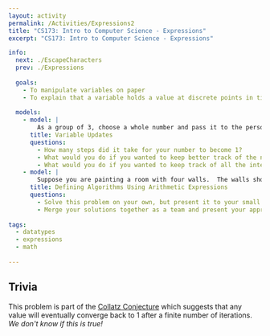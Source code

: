 ```yaml
---
layout: activity
permalink: /Activities/Expressions2
title: "CS173: Intro to Computer Science - Expressions"
excerpt: "CS173: Intro to Computer Science - Expressions"

info:
  next: ./EscapeCharacters
  prev: ./Expressions
  
  goals: 
    - To manipulate variables on paper
    - To explain that a variable holds a value at discrete points in time, and that updates to a variable replace the previous value
    
  models:
    - model: |
        As a group of 3, choose a whole number and pass it to the person to your left.  If the number is even, divide the number by 2, cross it out, and write that number down.  If it is odd, replace it with <code>3x + 1</code>.  Continue until the number is equal to 1.  
      title: Variable Updates
      questions:
        - How many steps did it take for your number to become 1?
        - What would you do if you wanted to keep better track of the number of steps?
        - What would you do if you wanted to keep track of all the intermediate values you encountered along the way?
    - model: |
        Suppose you are painting a room with four walls.  The walls should be painted in blue, and the ceiling should be painted in white.  The room is 8 feet tall, but there is molding around the perimeter of the ceiling which removes 4 paintable inches from the ceiling, and one half inch from the ceiling.  Using variables and primitive operations, list out the steps required to determine how much white and blue paint are required to paint the room.  Set variables to represent the width, height, number of walls, and so on.
      title: Defining Algorithms Using Arithmetic Expressions
      questions:
        - Solve this problem on your own, but present it to your small group and compare with their solutions.  How many different ways did your group come up with?  
        - Merge your solutions together as a team and present your approach to the class.  How did their approaches differ (and how were they similar)?
  
tags:
  - datatypes
  - expressions
  - math
  
---
```


## Trivia

This problem is part of the [Collatz Conjecture](https://en.wikipedia.org/wiki/Collatz_conjecture) which suggests that any value will eventually converge back to 1 after a finite number of iterations.  *We don't know if this is true!*
